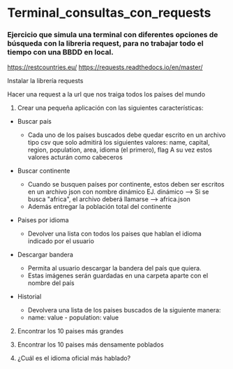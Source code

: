 # Terminal_consultas_con_requests
### Ejercicio que simula una terminal con diferentes opciones de búsqueda con la libreria request, para no trabajar todo el tiempo con una BBDD en local.

https://restcountries.eu/
https://requests.readthedocs.io/en/master/

Instalar la librería requests

Hacer una request a la url que nos traiga todos los países del mundo

1. Crear una pequeña aplicación con las siguientes características:

  - Buscar país

    * Cada uno de los países buscados debe quedar escrito en un archivo tipo csv que solo admitirá los siguientes valores: name, capital, region,   population, area, idioma (el primero), flag A su vez estos valores acturán como cabeceros
 
  - Buscar continente

    * Cuando se busquen países por continente, estos deben ser escritos en un archivo json con nombre dinámico EJ. dinámico --> Si se busca     "africa", el archivo deberá llamarse --> africa.json
    * Además entregar la población total del continente
  
  - Paises por idioma

      * Devolver una lista con todos los paises que hablan el idioma indicado por el usuario
  
  - Descargar bandera

      * Permita al usuario descargar la bandera del país que quiera.
      * Estas imágenes serán guardadas en una carpeta aparte con el nombre del país
  
  - Historial

      * Devolvera una lista de los paises buscados de la siguiente manera:
      * name: value - population: value
  
2. Encontrar los 10 paises más grandes

3. Encontrar los 10 paises más densamente poblados

4. ¿Cuál es el idioma oficial más hablado?
